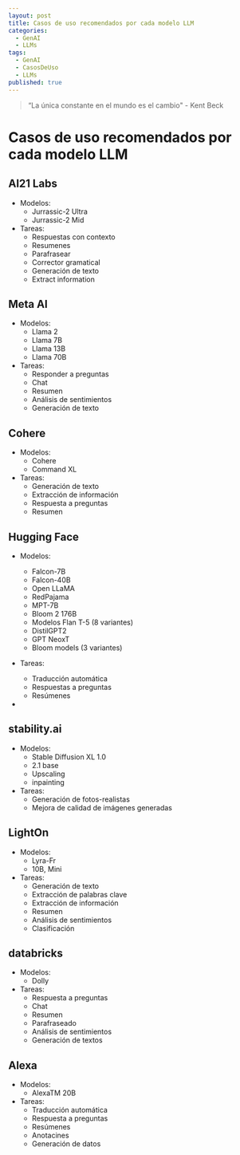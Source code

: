 ```yaml
---
layout: post
title: Casos de uso recomendados por cada modelo LLM
categories:
  - GenAI
  - LLMs
tags:
  - GenAI
  - CasosDeUso
  - LLMs
published: true
---
```


> “La única constante en el mundo es el cambio" - Kent Beck
# Casos de uso recomendados por cada modelo LLM

## AI21 Labs
- Modelos: 
	- Jurrassic-2 Ultra 
	- Jurrassic-2 Mid
- Tareas: 
	- Respuestas con contexto
	- Resumenes
	- Parafrasear
	- Corrector gramatical
	- Generación de texto
	- Extract information

## Meta AI
- Modelos: 
	- Llama 2 
	- Llama 7B
	- Llama 13B
	- Llama 70B
- Tareas: 
	- Responder a preguntas
	- Chat
	- Resumen
	- Análisis de sentimientos
	- Generación de texto

## Cohere
- Modelos: 
	- Cohere
	- Command XL
- Tareas: 
	- Generación de texto
	- Extracción de información
	- Respuesta a preguntas
	- Resumen

## Hugging Face
- Modelos: 
	- Falcon-7B
	- Falcon-40B
	- Open LLaMA
	- RedPajama
	- MPT-7B
	- Bloom 2 176B
	- Modelos Flan T-5 (8 variantes)
	- DistilGPT2
	- GPT NeoxT
	- Bloom models (3 variantes)
	
- Tareas: 
	- Traducción automática
	- Respuestas a preguntas
	- Resúmenes
- 
## stability.ai
- Modelos: 
	- Stable Diffusion XL 1.0
	- 2.1 base
	- Upscaling
	- inpainting
- Tareas: 
	- Generación de fotos-realistas
	- Mejora de calidad de imágenes generadas

## LightOn
- Modelos: 
	- Lyra-Fr
	- 10B, Mini
- Tareas: 
	- Generación de texto
	- Extracción de palabras clave
	- Extracción de información
	- Resumen
	- Análisis de sentimientos
	- Clasificación

## databricks
- Modelos: 
	- Dolly
- Tareas: 
	- Respuesta a preguntas
	- Chat
	- Resumen
	- Parafraseado
	- Análisis de sentimientos
	- Generación de textos

## Alexa
- Modelos: 
	- AlexaTM 20B
- Tareas:
	- Traducción automática
	- Respuesta a preguntas
	- Resúmenes
	- Anotacines
	- Generación de datos